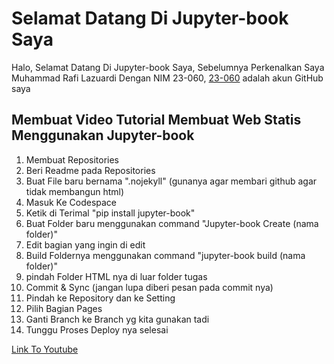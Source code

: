 # Selamat Datang Di Jupyter-book Saya

Halo, Selamat Datang Di Jupyter-book Saya, Sebelumnya Perkenalkan Saya Muhammad Rafi Lazuardi Dengan NIM 23-060, [23-060](https://github.com/23-060) adalah akun GitHub saya

## Membuat Video Tutorial Membuat Web Statis Menggunakan Jupyter-book

1. Membuat Repositories
2. Beri Readme pada Repositories
3. Buat File baru bernama ".nojekyll" (gunanya agar membari github agar tidak membangun html)
4. Masuk Ke Codespace
5. Ketik di Terimal "pip install jupyter-book"
6. Buat Folder baru menggunakan command "Jupyter-book Create (nama folder)"
7. Edit bagian yang ingin di edit
8. Build Foldernya menggunakan command "jupyter-book build (nama folder)"
9. pindah Folder HTML nya di luar folder tugas
8. Commit & Sync (jangan lupa diberi pesan pada commit nya)
9. Pindah ke Repository dan ke Setting
10. Pilih Bagian Pages
11. Ganti Branch ke Branch yg kita gunakan tadi
12. Tunggu Proses Deploy nya selesai

[Link To Youtube](https://www.youtube.com/watch?v=iWBcHd-rWlo)

```{tableofcontents}
```
